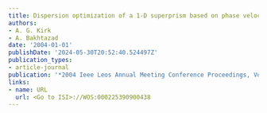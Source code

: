 ```yaml
---
title: Dispersion optimization of a 1-D superprism based on phase velocities
authors:
- A. G. Kirk
- A. Bakhtazad
date: '2004-01-01'
publishDate: '2024-05-30T20:52:40.524497Z'
publication_types:
- article-journal
publication: '*2004 Ieee Leos Annual Meeting Conference Proceedings, Vols 1 and 2*'
links:
- name: URL
  url: <Go to ISI>://WOS:000225390900438
---
```

